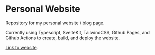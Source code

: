 # Personal Website

Repository for my personal website / blog page.

Currently using Typescript, SvelteKit, TailwindCSS, Github Pages, and Github Actions to create, build, and deploy the website.

[Link to website](https://wwww.ayambanjade.com.np).
